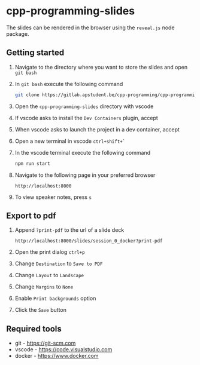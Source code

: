 # cpp-programming-slides

The slides can be rendered in the browser using the `reveal.js` node package.

## Getting started

1. Navigate to the directory where you want to store the slides and open `git bash`
2. In `git bash` execute the following command

   ```bash
   git clone https://gitlab.apstudent.be/cpp-programming/cpp-programming-slides.git
   ```

3. Open the `cpp-programming-slides` directory with vscode
4. If vscode asks to install the `Dev Containers` plugin, accept
5. When vscode asks to launch the project in a dev container, accept
6. Open a new terminal in vscode `` ctrl+shift+` ``
7. In the vscode terminal execute the following command

   ```bash
   npm run start
   ```

8. Navigate to the following page in your preferred browser

   ```text
   http://localhost:8000
   ```

9. To view speaker notes, press `s`

## Export to pdf

1. Append `?print-pdf` to the url of a slide deck

   ```text
   http://localhost:8000/slides/session_0_docker?print-pdf
   ```

2. Open the print dialog `ctrl+p`
3. Change `Destination` to `Save to PDF`
4. Change `Layout` to `Landscape`
5. Change `Margins` to `None`
6. Enable `Print backgrounds` option
7. Click the `Save` button

## Required tools

* git - <https://git-scm.com>
* vscode - <https://code.visualstudio.com>
* docker - <https://www.docker.com>
